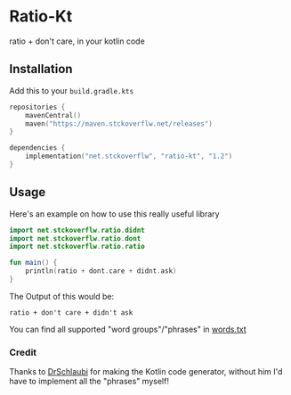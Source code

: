 # Ratio-Kt
ratio + don't care, in your kotlin code

## Installation
Add this to your `build.gradle.kts`
```kotlin
repositories {
    mavenCentral()
    maven("https://maven.stckoverflw.net/releases")
}
```

```kotlin
dependencies {
    implementation("net.stckoverflw", "ratio-kt", "1.2")
}
```

## Usage

Here's an example on how to use this really useful library
```kotlin
import net.stckoverflw.ratio.didnt
import net.stckoverflw.ratio.dont
import net.stckoverflw.ratio.ratio

fun main() {
    println(ratio + dont.care + didnt.ask)
}
```

The Output of this would be: 
```text
ratio + don't care + didn't ask
```

You can find all supported "word groups"/"phrases" in [words.txt](https://github.com/StckOverflw/ratio-kt/blob/main/words.txt)

### Credit
Thanks to [DrSchlaubi](https://github.com/DrSchlaubi/) for making the Kotlin code generator, 
without him I'd have to implement all the "phrases" myself!

